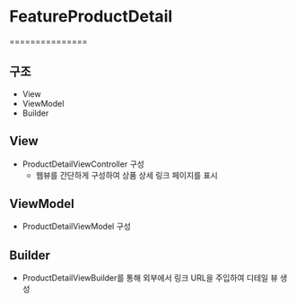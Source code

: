 # FeatureProductDetail
===============

## 구조
- View
- ViewModel
- Builder

## View
- ProductDetailViewController 구성
  - 웹뷰를 간단하게 구성하여 상품 상세 링크 페이지를 표시
  
## ViewModel
- ProductDetailViewModel 구성

## Builder
- ProductDetailViewBuilder를 통해 외부에서 링크 URL을 주입하여 디테일 뷰 생성

